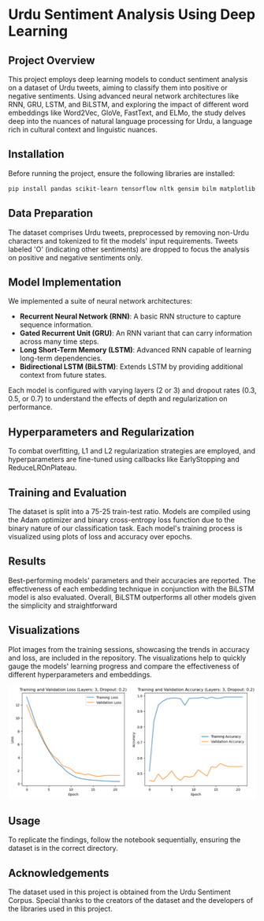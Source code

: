 # Urdu Sentiment Analysis Using Deep Learning

## Project Overview

This project employs deep learning models to conduct sentiment analysis on a dataset of Urdu tweets, aiming to classify them into positive or negative sentiments. Using advanced neural network architectures like RNN, GRU, LSTM, and BiLSTM, and exploring the impact of different word embeddings like Word2Vec, GloVe, FastText, and ELMo, the study delves deep into the nuances of natural language processing for Urdu, a language rich in cultural context and linguistic nuances.

## Installation

Before running the project, ensure the following libraries are installed:

```bash
pip install pandas scikit-learn tensorflow nltk gensim bilm matplotlib
```

## Data Preparation

The dataset comprises Urdu tweets, preprocessed by removing non-Urdu characters and tokenized to fit the models' input requirements. Tweets labeled 'O' (indicating other sentiments) are dropped to focus the analysis on positive and negative sentiments only.

## Model Implementation

We implemented a suite of neural network architectures:

- **Recurrent Neural Network (RNN)**: A basic RNN structure to capture sequence information.
- **Gated Recurrent Unit (GRU)**: An RNN variant that can carry information across many time steps.
- **Long Short-Term Memory (LSTM)**: Advanced RNN capable of learning long-term dependencies.
- **Bidirectional LSTM (BiLSTM)**: Extends LSTM by providing additional context from future states.

Each model is configured with varying layers (2 or 3) and dropout rates (0.3, 0.5, or 0.7) to understand the effects of depth and regularization on performance.

## Hyperparameters and Regularization

To combat overfitting, L1 and L2 regularization strategies are employed, and hyperparameters are fine-tuned using callbacks like EarlyStopping and ReduceLROnPlateau.

## Training and Evaluation

The dataset is split into a 75-25 train-test ratio. Models are compiled using the Adam optimizer and binary cross-entropy loss function due to the binary nature of our classification task. Each model's training process is visualized using plots of loss and accuracy over epochs.

## Results

Best-performing models' parameters and their accuracies are reported. The effectiveness of each embedding technique in conjunction with the BiLSTM model is also evaluated. Overall, BiLSTM outperforms all other models given the simplicity and straightforward

## Visualizations

Plot images from the training sessions, showcasing the trends in accuracy and loss, are included in the repository. The visualizations help to quickly gauge the models' learning progress and compare the effectiveness of different hyperparameters and embeddings.

![Training and Validation Loss and Accuracy](output.png)

## Usage

To replicate the findings, follow the notebook sequentially, ensuring the dataset is in the correct directory.

## Acknowledgements

The dataset used in this project is obtained from the Urdu Sentiment Corpus. Special thanks to the creators of the dataset and the developers of the libraries used in this project.
